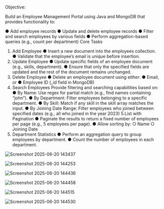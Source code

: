 Objective:

Build an Employee Management Portal using Java and MongoDB that provides
functionality to:

● Add employee records
● Update and delete employee records
● Filter and search employees by various fields
● Perform aggregation-based queries (e.g., count per department)
Core Tasks
1. Add Employee
● Insert a new document into the employees collection.
● Validate that the employee’s email is unique before insertion.
2. Update Employee
● Update specific fields of an employee document (e.g., skills, department).
● Ensure that only the specified fields are updated and the rest of the document
remains unchanged.
3. Delete Employee
● Delete an employee document using either:
● Email, or
● Employee ID (_id field in MongoDB)
4. Search Employees
Provide filtering and searching capabilities based on:
● By Name: Use regex for partial match (e.g., find names containing “john”).
● By Department: Filter employees belonging to a specific department.
● By Skill: Match if any skill in the skill array matches the input.
● By Joining Date Range: Filter employees who joined between specified dates
(e.g., all who joined in the year 2023)
5.List with Pagination
● Paginate the results to return a fixed number of employees per page (e.g., 5
employees per page).
● Allow sorting by:
○ Name
○ Joining Date
6. Department Statistics
● Perform an aggregation query to group employees by department.
● Count the number of employees in each department.







![Screenshot 2025-06-20 143437](https://github.com/user-attachments/assets/bb2fc18e-c68c-4763-962a-911900a38557)

![Screenshot 2025-06-20 144253](https://github.com/user-attachments/assets/4332b35f-a19d-4c01-9d1e-91cfa9355ee3)

![Screenshot 2025-06-20 144436](https://github.com/user-attachments/assets/0604d0d7-a42b-4ca7-9137-8c142dad9a09)

![Screenshot 2025-06-20 144458](https://github.com/user-attachments/assets/c2ebc81f-bf16-4593-a38d-7cb1c9977d18)

![Screenshot 2025-06-20 144515](https://github.com/user-attachments/assets/02df7a48-7ea0-4a29-8d6a-018055ace41b)

![Screenshot 2025-06-20 144530](https://github.com/user-attachments/assets/3ddbcb11-341b-42f2-9f26-ebce39c20b23)
